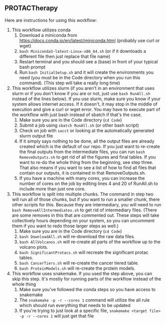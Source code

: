 ## PROTACTherapy

Here are instructions for using this workflow:
1. This workflow utilizes conda
    1. Download a miniconda from https://docs.conda.io/en/latest/miniconda.html (probably use curl or wget)
    2. ```bash Miniconda3-latest-Linux-x86_64.sh``` (or if it downloads a different file then just replace that file name)
    3. Restart terminal and you should see a (base) in front of your typical bash prompt
    4. Run ```bash InitialSetup.sh``` and it will create the environments you need (you must be in the Code directory when you run this command). (This step will take a really long time)
2. This workflow utilizes slurm (if you aren't in an environment that uses slurm or if you don't know if you are or not, just use ```bash RunAll.sh``` instead of the lines below). If you use slurm, make sure you know if your system allows internet access. If it doesn't, it may stop in the middle of execution and give a curl or wget error. You may have to execute part of the workflow with just bash instead of sbatch if that's the case. 
    1. Make sure you are in the Code directory (```cd Code```)
    2. Submit a job using ```sbatch RunAll.sh``` (or other bash script)
    3. Check on job with ```sacct``` or looking at the automatically generated slurm output file
    4. If it simply says nothing to be done, all the output files are already created which is the default of our repo. If you just want to re-create the final outputs from the intermediate files, you can run ```bash RemoveOutputs.sh``` to get rid of all the figures and final tables. If you want to re-do the whole thing from the beginning, see step three. That also means if you want to see a list of how to find all files that contain our outputs, it is contained in that RemoveOutputs.sh.
    5. If you have a machine with many cores, you can increase the number of cores on the job by editing lines 4 and 20 of RunAll.sh to include more than just one core.
3. This workflow is split into multiple chunks. The command in step two will run all of those chunks, but if you want to run a smaller chunk, there other scripts for this. Because they are intermediary, you will need to run ```bash RemoveAllIntermediates.sh``` to get rid of intermediary files. (There are some removes in this that are commented out. These steps will take collectively hours depending on your system, so you can uncomment them if you want to redo those larger steps as well.)
    1. Make sure you are in the Code directory (```cd Code```)
    2. ```bash DownloadAll.sh``` will re-download the raw data files.
    3. ```bash AllVolcanos.sh``` will re-create all parts of the workflow up to the volcano plots.
    4. ```bash SignificantProtacs.sh``` will recreate the significant protac tables.
    5. ```bash CancerTiers.sh``` will re-create the cancer tiered table.
    6. ```bash ProteinModels.sh``` will re-create the protein models.
4. This workflow uses snakemake. If you used the step above, you can skip this step. It's mostly for running parts of the workflow instead of the whole thing
    1. Make sure you've followed the conda steps so you have access to snakemake
    2. The ```snakemake -p -r --cores 1``` command will utilize the all rule which should run everything that needs to be updated
    3. If you're trying to just look at a specific file, ```snakemake <target file> -p -r --cores 1``` will just get that file
